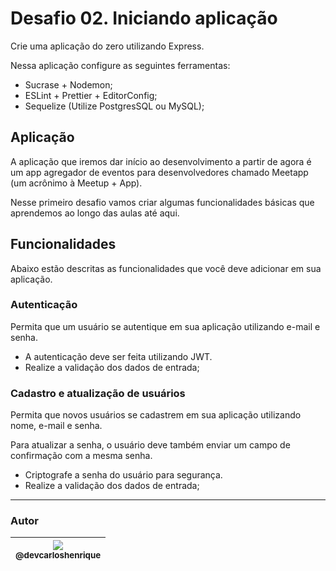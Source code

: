 # Desafio 02. Iniciando aplicação

Crie uma aplicação do zero utilizando Express.

Nessa aplicação configure as seguintes ferramentas:
 
 - Sucrase + Nodemon;   
 - ESLint + Prettier + EditorConfig;   
 - Sequelize (Utilize PostgresSQL ou MySQL);

## Aplicação

 A aplicação que iremos dar início ao desenvolvimento a partir de agora é um app agregador de eventos para desenvolvedores chamado Meetapp (um acrônimo à Meetup + App). 

Nesse primeiro desafio vamos criar algumas funcionalidades básicas que aprendemos ao longo das aulas até aqui.

## Funcionalidades 

Abaixo estão descritas as funcionalidades que você deve adicionar em sua aplicação. 

### Autenticação 

Permita que um usuário se autentique em sua aplicação utilizando e-mail e senha. 

 - A autenticação deve ser feita utilizando JWT.  
 - Realize a validação dos dados de entrada;

### Cadastro e atualização de usuários

Permita que novos usuários se cadastrem em sua aplicação utilizando nome, e-mail e senha.

Para atualizar a senha, o usuário deve também enviar um campo de confirmação com a mesma senha.

- Criptografe a senha do usuário para segurança.
- Realize a validação dos dados de entrada;

<hr>

### Autor
   
| [<img src="https://avatars2.githubusercontent.com/u/57951744?s=180&v=4"><br><sub>@devcarloshenrique</sub>](https://github.com/devcarloshenrique) |
| :---: |
